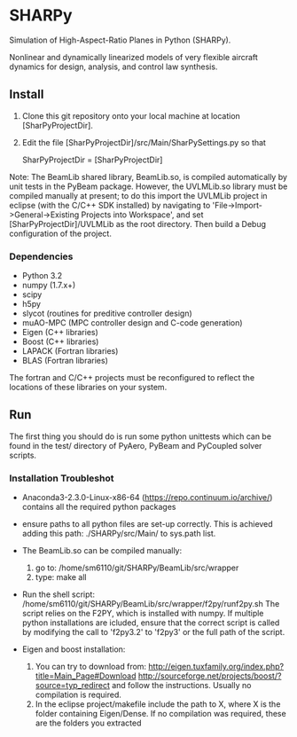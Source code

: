 SHARPy
======

Simulation of High-Aspect-Ratio Planes in Python (SHARPy).

Nonlinear and dynamically linearized models of very flexible aircraft dynamics
for design, analysis, and control law synthesis.

Install
-------

1. Clone this git repository onto your local machine at location
[SharPyProjectDir].
2. Edit the file [SharPyProjectDir]/src/Main/SharPySettings.py so that

	SharPyProjectDir = [SharPyProjectDir]

Note: The BeamLib shared library, BeamLib.so, is compiled automatically by
unit tests in the PyBeam package.
However, the UVLMLib.so library must be compiled manually at present;
to do this import the UVLMLib project in eclipse (with the C/C++ SDK installed)
by navigating to 'File->Import->General->Existing Projects into Workspace',
and set [SharPyProjectDir]/UVLMLib as the root
directory.
Then build a Debug configuration of the project.

### Dependencies ###

* Python 3.2
* numpy (1.7.x+)
* scipy
* h5py
* slycot (routines for preditive controller design)
* muAO-MPC (MPC controller design and C-code generation)
* Eigen (C++ libraries)
* Boost (C++ libraries)
* LAPACK (Fortran libraries)
* BLAS (Fortran libraries)

The fortran and C/C++ projects must be reconfigured to reflect the locations
of these libraries on your system.

Run
---

The first thing you should do is run some python unittests
which can be found in the test/ directory of PyAero, PyBeam and PyCoupled
solver scripts.


### Installation Troubleshot ###

- Anaconda3-2.3.0-Linux-x86-64 (https://repo.continuum.io/archive/) contains all the required python packages

- ensure paths to all python files are set-up correctly. This is achieved adding this path:
    ./SHARPy/src/Main/
  to sys.path list.

- The BeamLib.so can be compiled manually:
    1. go to:
        /home/sm6110/git/SHARPy/BeamLib/src/wrapper
    2. type:
        make all

- Run the shell script:
    /home/sm6110/git/SHARPy/BeamLib/src/wrapper/f2py/runf2py.sh
  The script relies on the F2PY, which is installed with numpy. If multiple python installations are icluded, ensure 
  that the correct script is called by modifying the call to 'f2py3.2' to 'f2py3' or the full path of the script.

- Eigen and boost installation:
    1. You can try to download from: 
        http://eigen.tuxfamily.org/index.php?title=Main_Page#Download 
        http://sourceforge.net/projects/boost/?source=typ_redirect
    and follow the instructions. Usually no compilation is required.
    2. In the eclipse project/makefile include the path to X, where X is the folder containing Eigen/Dense. If no 
    compilation was required, these are the folders you extracted
